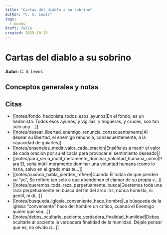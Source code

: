 ```yaml
---
title: "Cartas del diablo a su sobrino"
author: "C. S. Lewis"
tags:
  - books
draft: false
created: 2025-10-23
---
```


# Cartas del diablo a su sobrino

**Autor:** C. S. Lewis


## Conceptos generales y notas



## Citas
- [[notes/fondo_hedonista_todos_esos_ayunos|En el fondo, es un hedonista. Todos esos ayunos, y vigilias, y hogueras, y cruces, son tan solo una ...]]
- [[notes/desear_libertad_enemigo_renuncia_consecuentemente|Al desear su libertad, el enemigo renuncia, consecuentemente, a la capacidad de guiarles]]
- [[notes/ensenales_medir_valor_cada_oracion|Enséñales a medir el valor de cada oración por su eficacia para provocar el sentimiento deseado]]
- [[notes/para_seria_inutil_meramente_dominar_voluntad_humana_como|Para El, sería inútil meramente dominar una voluntad humana (como lo haría, salvo en el grado más te...]]
- [[notes/cuando_habla_pierden_refiere|Cuando Él habla de que pierden su “yo”, Se refiere tan solo a que abandonen el clamor de su propia v...]]
- [[notes/queremos_toda_raza_perpetuamente_busca|Queremos toda una raza perpetuamente en busca del fin del arco iris, nunca honesta, ni gentil, ni di...]]
- [[notes/busqueda_iglesia_conveniente_hace_hombre|La búsqueda de la iglesia “conveniente” hace del hombre un crítico, cuando el Enemigo quiere que sea...]]
- [[notes/debes_ocultarle_paciente_verdadera_finalidad_humildad|Debes ocultarle al paciente la verdadera finalidad de la humildad. Déjale pensar que es, no olvido d...]]

